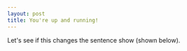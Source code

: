 ```yaml
---
layout: post
title: You're up and running!
---
```


Let's see if this changes the sentence show (shown below).
